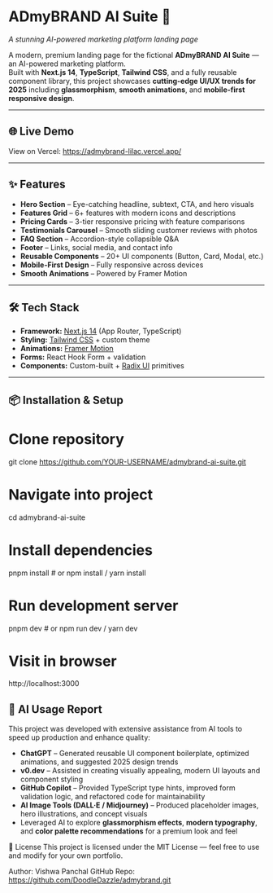 # ADmyBRAND AI Suite 🚀  
*A stunning AI-powered marketing platform landing page*

A modern, premium landing page for the fictional **ADmyBRAND AI Suite** — an AI-powered marketing platform.  
Built with **Next.js 14**, **TypeScript**, **Tailwind CSS**, and a fully reusable component library, this project showcases **cutting-edge UI/UX trends for 2025** including **glassmorphism**, **smooth animations**, and **mobile-first responsive design**.

---

## 🌐 Live Demo  
View on Vercel: https://admybrand-lilac.vercel.app/

---

## ✨ Features  

- **Hero Section** – Eye-catching headline, subtext, CTA, and hero visuals  
- **Features Grid** – 6+ features with modern icons and descriptions  
- **Pricing Cards** – 3-tier responsive pricing with feature comparisons  
- **Testimonials Carousel** – Smooth sliding customer reviews with photos  
- **FAQ Section** – Accordion-style collapsible Q&A  
- **Footer** – Links, social media, and contact info  
- **Reusable Components** – 20+ UI components (Button, Card, Modal, etc.)  
- **Mobile-First Design** – Fully responsive across devices  
- **Smooth Animations** – Powered by Framer Motion  

---

## 🛠️ Tech Stack  

- **Framework:** [Next.js 14](https://nextjs.org/) (App Router, TypeScript)  
- **Styling:** [Tailwind CSS](https://tailwindcss.com/) + custom theme  
- **Animations:** [Framer Motion](https://www.framer.com/motion/)  
- **Forms:** React Hook Form + validation  
- **Components:** Custom-built + [Radix UI](https://www.radix-ui.com/) primitives  

---

## 📦 Installation & Setup  


# Clone repository
git clone https://github.com/YOUR-USERNAME/admybrand-ai-suite.git

# Navigate into project
cd admybrand-ai-suite

# Install dependencies
pnpm install  # or npm install / yarn install

# Run development server
pnpm dev  # or npm run dev / yarn dev

# Visit in browser
http://localhost:3000

## 🤖 AI Usage Report  

This project was developed with extensive assistance from AI tools to speed up production and enhance quality:  

- **ChatGPT** – Generated reusable UI component boilerplate, optimized animations, and suggested 2025 design trends  
- **v0.dev** – Assisted in creating visually appealing, modern UI layouts and component styling  
- **GitHub Copilot** – Provided TypeScript type hints, improved form validation logic, and refactored code for maintainability  
- **AI Image Tools (DALL·E / Midjourney)** – Produced placeholder images, hero illustrations, and concept visuals  
- Leveraged AI to explore **glassmorphism effects**, **modern typography**, and **color palette recommendations** for a premium look and feel  

📜 License
This project is licensed under the MIT License — feel free to use and modify for your own portfolio.

Author: Vishwa Panchal
GitHub Repo: https://github.com/DoodleDazzle/admybrand.git
